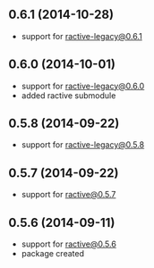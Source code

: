 ## 0.6.1 (2014-10-28)
- support for ractive-legacy@0.6.1

## 0.6.0 (2014-10-01)
- support for ractive-legacy@0.6.0
- added ractive submodule

## 0.5.8 (2014-09-22)
- support for ractive-legacy@0.5.8

## 0.5.7 (2014-09-22)
- support for ractive@0.5.7

## 0.5.6 (2014-09-11)
- support for ractive@0.5.6
- package created
